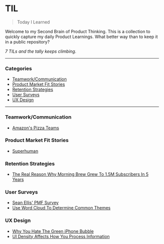 # TIL

> Today I Learned

Welcome to my Second Brain of Product Thinking. This is a collection to quickly capture my daily Product Learnings. What better way than to keep it in a public repository? 

_7 TILs and the tally keeps climbing._

---

### Categories

* [Teamwork/Communication](#teamworkcommunication)
* [Product Market Fit Stories](#product-market-fit-stories)
* [Retention Strategies](#retention-strategies)
* [User Surveys](#user-surveys)
* [UX Design](#ux-design)

---

### Teamwork/Communication
- [Amazon's Pizza Teams](https://github.com/erascon7/TIL/blob/main/Cross-Functional%20Collaborations/Amazon's%20Pizza%20Teams.md)

### Product Market Fit Stories
- [Superhuman](https://github.com/erascon7/TIL/blob/main/Product%20Market%20Fit%20Stories/Superhuman.md)

### Retention Strategies
- [The Real Reason Why Morning Brew Grew To 1.5M Subscribers In 5 Years](https://github.com/erascon7/TIL/blob/main/Revenue%20Strategies/The%20Real%20Reason%20Why%20Morning%20Brew%20Grew%20To%201.5M%20Subscribers%20In%205%20Years.md)

### User Surveys
- [Sean Ellis' PMF Survey](https://github.com/erascon7/TIL/blob/main/User%20Surveys/Sean%20Ellis'%20PMF%20Survey.md)
- [Use Word Cloud To Determine Common Themes](https://github.com/erascon7/TIL/blob/main/User%20Surveys/Use%20Word%20Cloud%20To%20Determine%20Common%20Themes.md)

### UX Design
- [Why You Hate The Green iPhone Bubble](https://github.com/erascon7/TIL/blob/main/Design/Why%20You%20Hate%20The%20Green%20Bubble.md)
- [UI Density Affects How You Process Information](https://github.com/erascon7/TIL/blob/main/UX%20Design/UI%20Density%20Affects%20How%20You%20Process%20Information.md)
